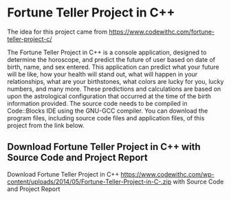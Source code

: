 # Fortune Teller Project in C++

The idea for this project came from https://www.codewithc.com/fortune-teller-project-c/

The Fortune Teller Project in C++ is a console application, designed to determine the horoscope, and predict the future of user based on date of birth, name, and sex entered. This application can predict what your future will be like, how your health will stand out, what will happen in your relationships, what are your birthstones, what colors are lucky for you, lucky numbers, and many more. These predictions and calculations are based on upon the astrological configuration that occurred at the time of the birth information provided.
The source code needs to be compiled in Code::Blocks IDE using the GNU-GCC compiler. You can download the program files, including source code files and application files, of this project from the link below.

## Download Fortune Teller Project in C++  with Source Code and Project Report
Download Fortune Teller Project in C++ https://www.codewithc.com/wp-content/uploads/2014/05/Fortune-Teller-Project-in-C-.zip with Source Code and Project Report

